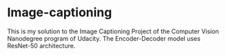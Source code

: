 # Image-captioning
This is my solution to the Image Captioning Project of the Computer Vision Nanodegree program of Udacity.
The Encoder-Decoder model uses ResNet-50 architecture.
